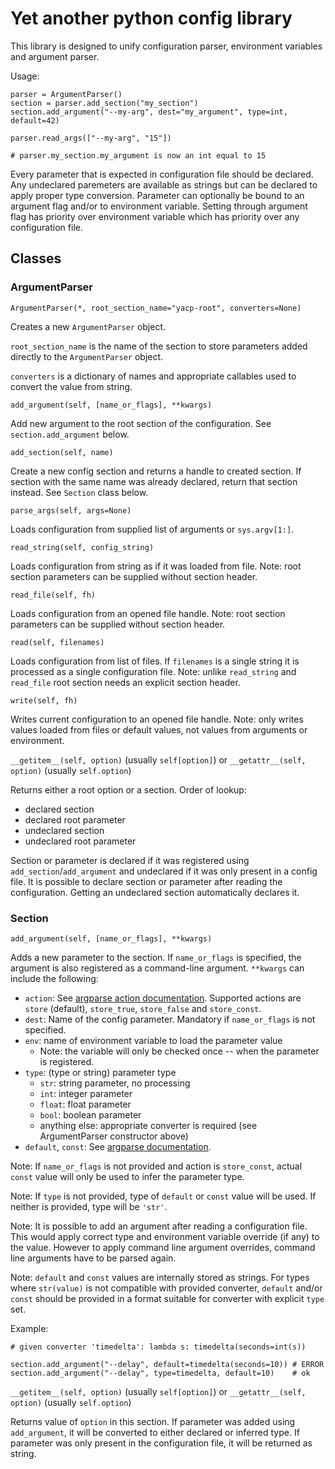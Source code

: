# Yet another python config library

This library is designed to unify configuration parser, environment
variables and argument parser.

Usage:

    parser = ArgumentParser()
    section = parser.add_section("my_section")
    section.add_argument("--my-arg", dest="my_argument", type=int, default=42)
    
    parser.read_args(["--my-arg", "15"])
    
    # parser.my_section.my_argument is now an int equal to 15

Every parameter that is expected in configuration file should be
declared. Any undeclared paremeters are available as strings but can
be declared to apply proper type conversion. Parameter can optionally
be bound to an argument flag and/or to environment variable. Setting
through argument flag has priority over environment variable which has
priority over any configuration file.


## Classes

### ArgumentParser

`ArgumentParser(*, root_section_name="yacp-root", converters=None)`

Creates a new `ArgumentParser` object.

`root_section_name` is the name of the section to store parameters
added directly to the `ArgumentParser` object.

`converters` is a dictionary of names and appropriate callables used
to convert the value from string.

`add_argument(self, [name_or_flags], **kwargs)`

Add new argument to the root section of the configuration. See
`section.add_argument` below.

`add_section(self, name)`

Create a new config section and returns a handle to created section.
If section with the same name was already declared, return that
section instead. See `Section` class below.

`parse_args(self, args=None)`

Loads configuration from supplied list of arguments or `sys.argv[1:]`.

`read_string(self, config_string)`

Loads configuration from string as if it was loaded from file. Note:
root section parameters can be supplied without section header.

`read_file(self, fh)`

Loads configuration from an opened file handle. Note: root section
parameters can be supplied without section header.

`read(self, filenames)`

Loads configuration from list of files. If `filenames` is a single
string it is processed as a single configuration file. Note: unlike
`read_string` and `read_file` root section needs an explicit section
header.

`write(self, fh)`

Writes current configuration to an opened file handle. Note: only
writes values loaded from files or default values, not values from
arguments or environment.

`__getitem__(self, option)` (usually `self[option]`)
or
`__getattr__(self, option)` (usually `self.option`)

Returns either a root option or a section. Order of lookup:

- declared section
- declared root parameter
- undeclared section
- undeclared root parameter

Section or parameter is declared if it was registered using
`add_section`/`add_argument` and undeclared if it was only present in
a config file. It is possible to declare section or parameter after
reading the configuration. Getting an undeclared section automatically
declares it.

### Section

`add_argument(self, [name_or_flags], **kwargs)`

Adds a new parameter to the section. If `name_or_flags` is specified,
the argument is also registered as a command-line argument. `**kwargs`
can include the following:

- `action`: See [argparse action documentation]. Supported actions are
  `store` (default), `store_true`, `store_false` and `store_const`.
- `dest`: Name of the config parameter. Mandatory if `name_or_flags`
  is not specified.
- `env`: name of environment variable to load the parameter value
  - Note: the variable will only be checked once -- when the parameter
    is registered.
- `type`: (type or string) parameter type
  - `str`: string parameter, no processing
  - `int`: integer parameter
  - `float`: float parameter
  - `bool`: boolean parameter
  - anything else: appropriate converter is required (see
    ArgumentParser constructor above)
- `default`, `const`: See [argparse documentation].

Note: If `name_or_flags` is not provided and action is `store_const`,
actual `const` value will only be used to infer the parameter type.

Note: If `type` is not provided, type of `default` or `const` value
will be used. If neither is provided, type will be `'str'`.

Note: It is possible to add an argument after reading a configuration
file. This would apply correct type and environment variable override
(if any) to the value. However to apply command line argument
overrides, command line arguments have to be parsed again.

Note: `default` and `const` values are internally stored as strings.
For types where `str(value)` is not compatible with provided
converter, `default` and/or `const` should be provided in a format
suitable for converter with explicit `type` set.

Example:

    # given converter 'timedelta': lambda s: timedelta(seconds=int(s))

    section.add_argument("--delay", default=timedelta(seconds=10)) # ERROR
    section.add_argument("--delay", type=timedelta, default=10)    # ok

`__getitem__(self, option)` (usually `self[option]`)
or
`__getattr__(self, option)` (usually `self.option`)

Returns value of `option` in this section. If parameter was added
using `add_argument`, it will be converted to either declared or
inferred type. If parameter was only present in the configuration
file, it will be returned as string.

[argparse action documentation]: https://docs.python.org/3/library/argparse.html#action
[argparse documentation]: https://docs.python.org/3/library/argparse.html#the-add-argument-method
